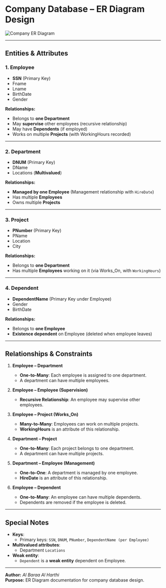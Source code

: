 # Company Database – ER Diagram Design

![Company ER Diagram](https://github.com/user-attachments/assets/0a34a50b-fbb1-4759-83d7-210a524a74cc)

---

## **Entities & Attributes**

### **1. Employee**
- **SSN** (Primary Key)  
- Fname  
- Lname  
- BirthDate  
- Gender  

**Relationships:**  
- Belongs to **one Department**  
- May **supervise** other employees (recursive relationship)  
- May have **Dependents** (if employed)  
- Works on multiple **Projects** (with WorkingHours recorded)  

---

### **2. Department**
- **DNUM** (Primary Key)  
- DName  
- Locations (**Multivalued**)  

**Relationships:**  
- **Managed by one Employee** (Management relationship with `HireDate`)  
- Has multiple **Employees**  
- Owns multiple **Projects**  

---

### **3. Project**
- **PNumber** (Primary Key)  
- PName  
- Location  
- City  

**Relationships:**  
- Belongs to **one Department**  
- Has multiple **Employees** working on it (via Works_On, with `WorkingHours`)  

---

### **4. Dependent**
- **DependentName** (Primary Key under Employee)  
- Gender  
- BirthDate  

**Relationships:**  
- Belongs to **one Employee**  
- **Existence dependent** on Employee (deleted when employee leaves)  

---

## **Relationships & Constraints**
1. **Employee – Department**  
   - **One-to-Many**: Each employee is assigned to one department.  
   - A department can have multiple employees.  

2. **Employee – Employee (Supervision)**  
   - **Recursive Relationship**: An employee may supervise other employees.  

3. **Employee – Project (Works_On)**  
   - **Many-to-Many**: Employees can work on multiple projects.  
   - **WorkingHours** is an attribute of this relationship.  

4. **Department – Project**  
   - **One-to-Many**: Each project belongs to one department.  
   - A department can have multiple projects.  

5. **Department – Employee (Management)**  
   - **One-to-One**: A department is managed by one employee.  
   - **HireDate** is an attribute of this relationship.  

6. **Employee – Dependent**  
   - **One-to-Many**: An employee can have multiple dependents.  
   - Dependents are removed if the employee is deleted.  

---

## **Special Notes**
- **Keys**:  
  - Primary keys: `SSN`, `DNUM`, `PNumber`, `DependentName (per Employee)`  
- **Multivalued attributes**:  
  - Department `Locations`  
- **Weak entity**:  
  - `Dependent` is a **weak entity** dependent on Employee.  

---

**Author:** _Al Baraa Al Harthi_  
**Purpose:** ER Diagram documentation for company database design.
